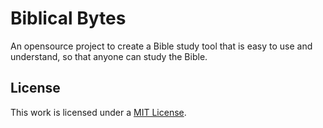 # Biblical Bytes

An opensource project to create a Bible study tool 
that is easy to use and understand, so that anyone can
study the Bible. 





## License

This work is licensed under a [MIT License](https://github.com/Alaythia/Biblical-Bytes/blob/main/LICENSE).
